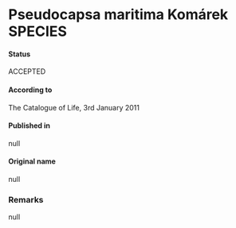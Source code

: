 # Pseudocapsa maritima Komárek SPECIES

#### Status
ACCEPTED

#### According to
The Catalogue of Life, 3rd January 2011

#### Published in
null

#### Original name
null

### Remarks
null